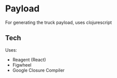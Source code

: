 # Payload

For generating the truck payload, uses clojurescript

## Tech

Uses:
- Reagent (React)
- Figwheel
- Google Closure Compiler
